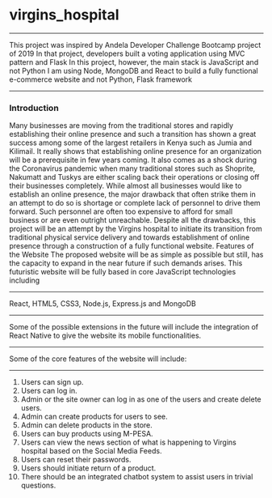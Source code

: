 # virgins_hospital
***
This project was inspired by Andela Developer Challenge Bootcamp project of 2019
In that project, developers built a voting application using MVC pattern and Flask
In this project, however, the main stack is JavaScript and not Python
I am using Node, MongoDB and React to build a fully functional e-commerce website and not Python, Flask framework
***
### Introduction
Many businesses are moving from the traditional stores and rapidly establishing their online presence and such a transition has shown a great success among some of the largest retailers in Kenya such as Jumia and Kilimail. It really shows that establishing online presence for an organization will be a prerequisite in few years coming. It also comes as a shock during the Coronavirus pandemic when many traditional stores such as Shoprite, Nakumatt and Tuskys are either scaling back their operations or closing off their businesses completely.
While almost all businesses would like to establish an online presence, the major drawback that often strike them in an attempt to do so is shortage or complete lack of personnel to drive them forward. Such personnel are often too expensive to afford for small business or are even outright unreachable. Despite all the drawbacks, this project will be an attempt by the Virgins hospital to initiate its transition from traditional physical service delivery and towards establishment of online presence through a construction of a fully functional website.
Features of the Website
The proposed website will be as simple as possible but still, has the capacity to expand in the near future if such demands arises. This futuristic website will be fully based in core JavaScript technologies including
***
React, HTML5, CSS3, Node.js, Express.js and MongoDB
***
Some of the possible extensions in the future will include the integration of React Native to give the website its mobile functionalities.
***
Some of the core features of the website will include:
***
1.	Users can sign up.
2.	Users can log in.
3.	Admin or the site owner can log in as one of the users and create delete users.
4.	Admin can create products for users to see.
5.	Admin can delete products in the store.
6.	Users can buy products using M-PESA.
7.	Users can view the news section of what is happening to Virgins hospital based on the Social Media Feeds.
8. Users can reset their passwords.
9. Users should initiate return of a product.
10. There should be an integrated chatbot system to assist users in trivial questions.

